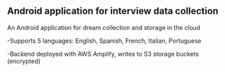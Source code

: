 ## Android application for interview data collection

An Android application for dream collection and storage in the cloud

-Supports 5 languages: English, Spanish, French, Italian, Portuguese

-Backend deployed with AWS Amplify, writes to S3 storage buckets (encrypted) 
